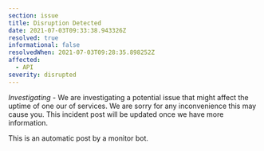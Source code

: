 ```yaml
---
section: issue
title: Disruption Detected
date: 2021-07-03T09:33:38.943326Z
resolved: true
informational: false
resolvedWhen: 2021-07-03T09:28:35.898252Z
affected:
  - API
severity: disrupted
---
```

*Investigating* - We are investigating a potential issue that might affect the uptime of one our of services. We are sorry for any inconvenience this may cause you. This incident post will be updated once we have more information.

This is an automatic post by a monitor bot.
        